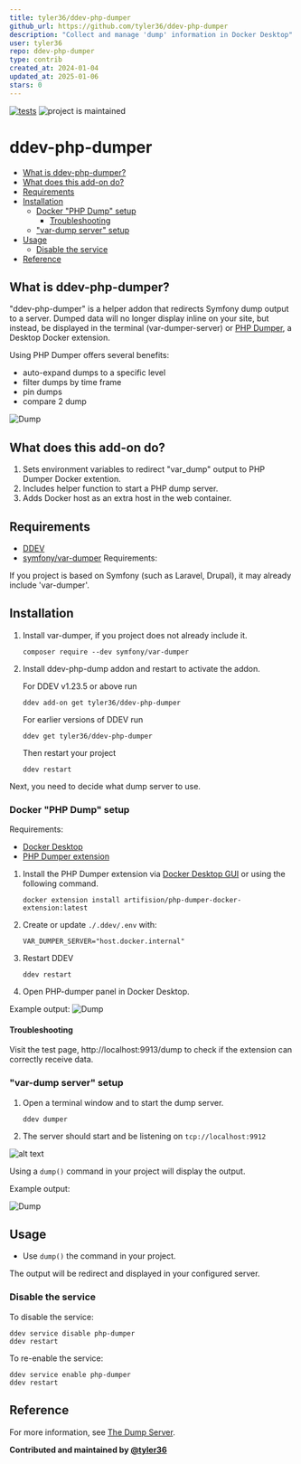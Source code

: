 ```yaml
---
title: tyler36/ddev-php-dumper
github_url: https://github.com/tyler36/ddev-php-dumper
description: "Collect and manage 'dump' information in Docker Desktop"
user: tyler36
repo: ddev-php-dumper
type: contrib
created_at: 2024-01-04
updated_at: 2025-01-06
stars: 0
---
```


[![tests](https://github.com/ddev/ddev-addon-template/actions/workflows/tests.yml/badge.svg)](https://github.com/ddev/ddev-addon-template/actions/workflows/tests.yml) ![project is maintained](https://img.shields.io/maintenance/yes/2026.svg)

# ddev-php-dumper <!-- omit in toc -->

- [What is ddev-php-dumper?](#what-is-ddev-php-dumper)
- [What does this add-on do?](#what-does-this-add-on-do)
- [Requirements](#requirements)
- [Installation](#installation)
    - [Docker "PHP Dump" setup](#docker-php-dump-setup)
        - [Troubleshooting](#troubleshooting)
    - ["var-dump server" setup](#var-dump-server-setup)
- [Usage](#usage)
    - [Disable the service](#disable-the-service)
- [Reference](#reference)

## What is ddev-php-dumper?

"ddev-php-dumper" is a helper addon that redirects Symfony dump output to a server. Dumped data will no longer display inline on your site, but instead, be displayed in the terminal (var-dumper-server) or [PHP Dumper](https://github.com/artifision/php-dumper-docker-extension), a Desktop Docker extension.

Using PHP Dumper offers several benefits:

- auto-expand dumps to a specific level
- filter dumps by time frame
- pin dumps
- compare 2 dump

![Dump](https://raw.githubusercontent.com/tyler36/ddev-php-dumper/main/images/php-dumper.png)

## What does this add-on do?

1. Sets environment variables to redirect "var_dump" output to PHP Dumper Docker extention.
2. Includes helper function to start a PHP dump server.
3. Adds Docker host as an extra host in the web container.

## Requirements

- [DDEV](https://ddev.com)
- [symfony/var-dumper](https://symfony.com/doc/current/components/var_dumper.html)
Requirements:

If you project is based on Symfony (such as Laravel, Drupal), it may already include 'var-dumper'.

## Installation

1. Install var-dumper, if you project does not already include it.

    ```shell
    composer require --dev symfony/var-dumper
    ```

1. Install ddev-php-dump addon and restart to activate the addon.

    For DDEV v1.23.5 or above run

    ```shell
    ddev add-on get tyler36/ddev-php-dumper
    ```

    For earlier versions of DDEV run

    ```shell
    ddev get tyler36/ddev-php-dumper
    ```

    Then restart your project

    ```shell
    ddev restart
    ```

Next, you need to decide what dump server to use.

### Docker "PHP Dump" setup

Requirements:

- [Docker Desktop](https://www.docker.com/products/docker-desktop/)
- [PHP Dumper extension](https://github.com/artifision/php-dumper-docker-extension)

1. Install the PHP Dumper extension via [Docker Desktop GUI](https://docs.docker.com/desktop/extensions/marketplace/#install-an-extension) or using the following command.

    ```shell
    docker extension install artifision/php-dumper-docker-extension:latest
    ```

2. Create or update `./.ddev/.env` with:

    ```env
    VAR_DUMPER_SERVER="host.docker.internal"
    ```

3. Restart DDEV

    ```shell
    ddev restart
    ```

4. Open PHP-dumper panel in Docker Desktop.

Example output:
![Dump](https://raw.githubusercontent.com/tyler36/ddev-php-dumper/main/images/php-dumper.png)

#### Troubleshooting

Visit the test page, http://localhost:9913/dump to check if the extension can correctly receive data.

### "var-dump server" setup

1. Open a terminal window and to start the dump server.

    ```shell
    ddev dumper
    ```

2. The server should start and be listening on `tcp://localhost:9912`

![alt text](https://raw.githubusercontent.com/tyler36/ddev-php-dumper/main/images/ddev-dumper.png)

Using a `dump()` command in your project will display the output.

Example output:

![Dump](https://raw.githubusercontent.com/tyler36/ddev-php-dumper/main/images/var-dump-server.png)

## Usage

- Use `dump()` the command in your project.

The output will be redirect and displayed in your configured server.

### Disable the service

To disable the service:

```shell
ddev service disable php-dumper
ddev restart
```

To re-enable the service:

```shell
ddev service enable php-dumper
ddev restart
```

## Reference

For more information, see [The Dump Server](https://symfony.com/doc/current/components/var_dumper.html).

**Contributed and maintained by [@tyler36](https://github.com/tyler36)**

